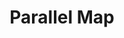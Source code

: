 ---
title: "Parallel Map"
description: "A simple parallel map library in Gleam"
tags: ["Gleam"]
contributor: true
repo: "https://github.com/PastMoments/parallel_map"
weight: 30
---